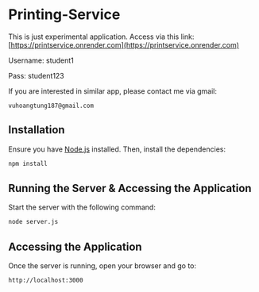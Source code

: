 # Printing-Service

This is just experimental application. Access via this link: [https://printservice.onrender.com](https://printservice.onrender.com)

Username: student1

Pass: student123

If you are interested in similar app, please contact me via gmail: 
```link
vuhoangtung187@gmail.com
```
## Installation
Ensure you have [Node.js](https://nodejs.org/) installed. Then, install the dependencies:

```sh
npm install
```

## Running the Server & Accessing the Application
Start the server with the following command:

```sh
node server.js
```
## Accessing the Application
Once the server is running, open your browser and go to:

```
http://localhost:3000
```




